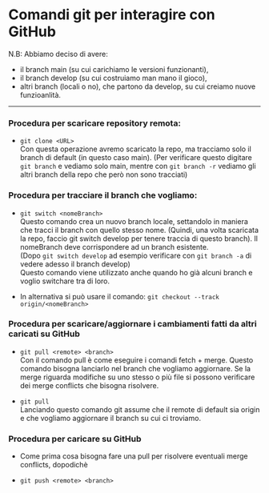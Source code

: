 
# Comandi git per interagire con GitHub
N.B:
Abbiamo deciso di avere:

- il branch main (su cui carichiamo le versioni funzionanti), 
- il branch develop (su cui costruiamo man mano il gioco),
- altri branch (locali o no), che partono da develop, su cui creiamo nuove funzioanlità. 
---
### **Procedura per scaricare repository remota:**

* `git clone <URL>`<br>
Con questa operazione avremo scaricato la repo, ma tracciamo solo il branch di default (in questo caso main). 
(Per verificare questo digitare `git branch` e vediamo solo main, mentre con `git branch -r` vediamo gli altri branch della repo che però non sono tracciati)

### **Procedura per tracciare il branch che vogliamo:**

* `git switch <nomeBranch>`<br>
 Questo comando crea un nuovo branch locale, settandolo in maniera che tracci il branch con quello stesso nome. (Quindi, una volta scaricata la repo, faccio git switch develop per tenere traccia di questo branch). Il nomeBranch deve corrispondere ad un branch esistente. <br>
(Dopo `git switch develop` ad esempio verificare con `git branch -a` di vedere adesso il branch develop) <br>
Questo comando viene utilizzato anche quando ho già alcuni branch e voglio switchare tra di loro. <br>

* In alternativa si può usare il comando:
`git checkout --track origin/<nomeBranch>`

### **Procedura per scaricare/aggiornare i cambiamenti fatti da altri caricati su GitHub**

* `git pull <remote> <branch>`<br>
Con il comando pull è come eseguire i comandi fetch + merge. 
Questo comando bisogna lanciarlo nel branch che vogliamo aggiornare.
Se la merge riguarda modifiche su uno stesso o più file si possono verificare dei merge conflicts che bisogna risolvere.

* `git pull`<br>
Lanciando questo comando git assume che il remote di default sia origin e che vogliamo aggiornare il branch su cui ci troviamo.

### **Procedura per caricare su GitHub**

* Come prima cosa bisogna fare una pull per risolvere eventuali merge conflicts, dopodichè <br>

* `git push <remote> <branch>`
